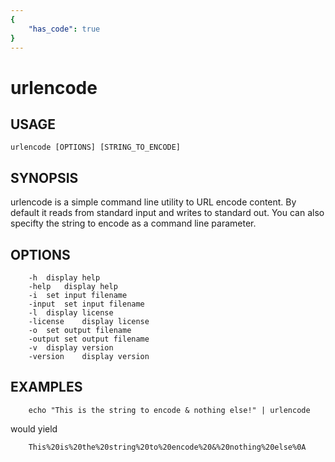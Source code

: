 ```yaml
---
{
    "has_code": true
}
---
```


# urlencode

## USAGE

    urlencode [OPTIONS] [STRING_TO_ENCODE]

## SYNOPSIS

urlencode is a simple command line utility to URL encode content. By default
it reads from standard input and writes to standard out.  You can
also specifty the string to encode as a command line parameter.

## OPTIONS

```
	-h	display help
	-help	display help
	-i	set input filename
	-input	set input filename
	-l	display license
	-license	display license
	-o	set output filename
	-output	set output filename
	-v	display version
	-version	display version
```

## EXAMPLES

```shell
    echo "This is the string to encode & nothing else!" | urlencode
```

would yield

```
    This%20is%20the%20string%20to%20encode%20&%20nothing%20else%0A
```


